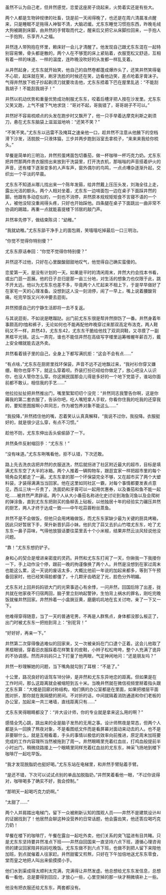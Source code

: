 虽然不认为自己老，但井然感觉，恋爱这座房子烧起来，火势着实还是有些大。

两个人都是生物钟规律的社畜，饶是前一天闹得晚了，也还是在周六清晨准点醒来，只是睡眠不足拖得人神智不清，大脑迟缓。尤东东睡觉习惯抱东西，昨晚毛绒大狗被踢到床脚，由井然的手臂取而代之，醒来后又把它从床脚捡回来，一手抱人一手抱狗，乐享齐人之福。

井然连人带狗抱在怀里，赖床好一会儿才清醒了。他发现自己跟尤东东混在一起特别容易懒，骨头都是散的，两个人在不够宽的床上紧贴着，衣服宽松又舒适，互相有着一样的味道、一样的温度，连昨晚没吹好的头发都一样乱支着。

从井然起身，尤东东就开始笑，他自己的自然卷都蓬成爆炸头了，还笑井然笑得毫不心软，起床就在笑，刷牙洗脸的时候还在笑，边看他边笑，差点呛着牙膏沫子。气得井然放下梳子抄起剃须刀就要攻击他，尤东东捂着下巴在屋里乱逃：“不能刮我胡子！不能刮我胡子！”

井然以机动优势和重量优势成功制服尤东东，咬着后槽牙把人按在沙发里。尤东东又笑又跑，上气不接下气地求饶：“哥对不起，哥我错了，哥哥胡子不可以。”

井然好不容易梳顺点的头发在跑步时又飘开了，他一只手举着达摩克利斯之剃须刀，悬在尤东东脑袋上滋滋滋地响：“还笑不笑？”

“不笑不笑。”尤东东以迅雷不及掩耳之速亲他一口，趁井然不注意从他腋下的空档滑下沙发，活脱脱一只液体猫，三步并两步跑到浴室去拿梳子，“来来来我给你梳头。”

早餐是简单的三明治，井然煎蛋烤面包切番茄，做一杯咖啡一杯巧克力奶。尤东东把井然那两件贵衣服捞出来放到干洗袋里，打开洗衣机，那嗡嗡的声音搭着炉火的声音，还有楼下逐渐变多的人声车声，窗外偶尔的鸟鸣，一点点嘈杂逐渐升起，交织出一个平淡的早晨。

尤东东不知道从哪儿找出来一个陈年发箍，给井然戴上压压头发，刘海全往上走，露出光洁的额头。两个人相对坐着，尤东东一边啃面包一边在桌子下面踩井然的脚。他跟有多动症似的，一刻也不消停，井然原本规规矩矩食不言寝不语的一个人，被他没轻没重闹得头疼，只好也开始踩他。四条腿在桌子下面跳出一曲非常不协调的踢踏，再重一点就能喜提楼下邻居的敲门声。

井然率先停下，做结束陈词：“幼稚。”

“我就幼稚。”尤东东舔干净手上的面包屑，笑嘻嘻吃掉最后一口三明治。

“你觉不觉得你特别傻？”

尤东东原话奉回：“你觉不觉得你特别傻？”

井然逗不过他，只好在心里酸酸甜甜地叹气，他觉得自己确实蛮傻的。

恋爱第一天，是没有计划的一天。如果是平时的清闲周末，井然大约会找本书看，或出门逛一逛展。他的日子总归是那一亩三分地，对生活的想象力也仅限于此，跳不开太远。他以为尤东东也差不多，毕竟两个人忙起来不相上下，于是早早做好了在家宅一天的心理准备。没想到这人没一刻消停，闹了一早上，嘴上说着腰酸背痛，吃完早饭又兴冲冲要去逛街。

井然预感自己的宁静生活即将一去不复返。

与其说逛街，不如说是瞎蹓跶。出门前尤东东很是帮井然捯饬了一番。井然身着年事颇高的t恤和裤子，无论如何也不能再配他昨晚穿过来那双高定布洛克，两人鞋码又不一样，井然43，尤东东42，尤东东干脆给他找了双洞洞鞋，又寻摸了一副黑框平光镜。这么一弄完，谁也不能信井然在高级写字楼里运筹帷幄年薪百万，戴上安全帽就能去送外卖。

井然看着镜子里的自己，全身上下都写满抗拒：“这会不会有点……”

“有点啥，”尤东东在厨房里找环保袋，声音不远不近地飘过来，“我衬衫你穿又嫌绷，鞋你也穿不下，就这么穿着呗。乔装打扮已经给你做足了，放心吧没人认识你，也没人管你怎么穿。你这搁民国那会儿得是多好的一个地下党苗子，谁站你面前都不敢认，相信我的手艺……”

他拉拉扯扯把井然推出门，嘴里絮絮叨叨个没完：“井然同志我警告你啊，这是你薅我的第二套衣服了，告诉你吧，吃人嘴短拿人手软，你看你住我的吃我的还穿我的，要知恩图报啊小井同志，作为被包养对象不能这么……”

“我投降，”井然捂住他的嘴，忍着笑认认真真解释，“我说不过你，我投降。衣服挺好的，就是很少这么穿，有点不习惯。”

趁他不防，尤东东伸出舌头偷偷舔了一下。

井然条件反射缩回手：“尤东东！”

“没有味道。”尤东东咧嘴看他，拒不认错，下次还敢。

路上先去洗衣店把井然的衣服送洗，然后就拐进了社区附近最大的超市，目标是填满尤东东空了大半的冰箱。两个人推着一辆购物车，跟逛宜家一样把超市里的每个犄角旮旯都走了一遍。尤东东拿的那一个环保袋完全不够，又在超市买了两个大塑料袋，才装得满满当当回家。他在这里如同社区一霸，对每个事情都要发表点意见，西瓜三块一斤贵了，洗面奶和牙膏可以一起用优惠券，以及番茄和鱼不能一起吃……被井然严肃辟谣。两个人从大小番茄名称进化史讨论到海鱼河鱼以及会爬树的弹涂鱼，直到尤东东把刚买的鱼柳丢上砧板，以他独居十年的经验实力碾压井然的厨艺，两人才终于达成一致——中午吃蒜蓉粉丝蒸鱼。

井然不是不会做饭，但他只会用烤箱做饭，而尤东东家缺少最为关键的厨具烤箱，因此只好暂居下手，荣升新晋扒蒜小妹。他扒完了蒜又去扒山竹喂尤东东，呛了尤东东一鼻子蒜味，气得他放狠话要往菜里丢十个小米椒，结果井然云淡风轻说他没问题。

“靠！”尤东东想扔铲子。

身和心的契合是增进亲密度的灵药。井然和尤东东打闹了一天，你揪我一下我搂你一下，手上动作没个停，跟前一晚的拘谨像换了两个人。井然是没想到在家过周末也能这么累，这一天说的废话太多，大概比他前一年说的加起来都多，等到下午预备回家时，他已经笑得脸都僵了，十几颗牙齿晒足了光，脸色分外明媚。

尤东东对上回井妈妈锁大门的光荣事迹心有余悸，一问井然，回国后除了出差，拢共就在他家夜不归宿两回，脑子里立刻响起警钟，生怕背上祸水的罪名，刚吃完晚饭就催井然回家。井然拎着一小盒豌豆黄，磨磨叽叽地在玄关讨吻，亲了一下又一下。

他难得穿得随意，当了一天的普通宅男，不再是人群焦点，身体都没那么板正了，出门时被尤东东一把拍到背上：“别驼背！”

“好好好，再亲一下。”

井然第二次穿得像逃难似的回家来，又一次被亲妈在门口逮个正着。这会儿他取了黑框眼镜，穿着旧衣服踩着花样繁复的皮鞋，小辫子松松垮垮，整个人充满了诡异的不协调感。然而井妈妈只上下打量了他两眼，气定神闲地问：“还是朋友吗？”

井然一秒理解她的问题，当下嘴角就勾到了耳根：“不是了。”

十公里，路况良好的话驾车18分钟，是井然和尤东东异地恋的距离。但如果是在工作时间，那么这距离就会被缩短到五十米。当晚井然就在微信视频里掰着指头跟尤东东算：“大楼是回廊对称结构，咱们俩的办公室都是在里面，如果把楼层平面图对折，那你就在我隔壁的房间。不对折的话，中间就隔着消防通道和你们老板的办公室，加起来一共三堵墙，直线距离只有……”

尤东东笑得眼睛都没了：“井大设计师，你的专业就是拿来这么用的啊？”

感情全凭心跳，跳出来的全是脑子发热的无用之事。设计师熬夜是常态，但两个人都是头一回换了熬夜对象，不是看图纸文件而是看屏幕对面动来动去的人。也不是非要聊什么，就是互相看着，手头的事情以极低的效率向前推进，原定周末加班要完成的工作内容理所当然被拖到了周一。井然眼睛里充着红血丝，打鸡血般提前半小时出门，稍微绕路接上一个眼睛里同样充着红血丝的尤东东，神采飞扬地到楼下咖啡厅一起吃早饭。

“我才发现脱脂奶也挺好喝。”尤东东站在电梯里，和井然手臂贴着手臂。

“是还不错，下次可以试试点别的单品加脱脂奶，”井然笑着看他一眼，“不过你说得对，咖啡喝多了确实不好，我会控制。”

“那明天一起喝巧克力奶啊。”

“太甜了……”

两个人并肩踏出电梯门，留下一众被刷新认知的围观人员——井然不是建筑设计AI的证据找到了！他居然会聊这种没营养的日常话题，他会露齿笑，他还答应喝巧克力奶！

早餐在楼下的咖啡厅，午餐在露台一起吃外卖，他们关系的突飞猛进有目共睹。只是尤东东坚持要井然准点下班——井然自回国来一直坚持六点下班，遵循心理咨询师的建议回家陪井妈妈吃晚饭。尤东东做不到六点下班，也做不到把人留下来陪他加班，到点就催着人往家赶。井然甜蜜又煎熬，只好在下午加倍地送尤东东零食，堂而皇之地把人叫出来偷摸摸小手。

他们水到渠成得太顺利太完满，完满得让井然发虚。他总想给尤东东发信息，总想看一看他，总是要得到回应，才放心一些，心里空掉的那一块才稍微填补上一些。

他没有把衣服还给尤东东，两套都没有。
